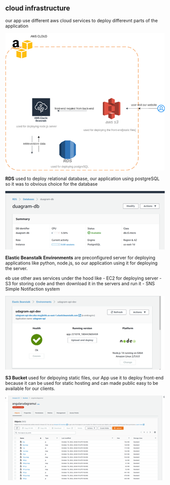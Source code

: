## cloud infrastructure
our app use different aws cloud services to deploy differevnt parts of the application

![cloud infrastructure](/assets/cloud_infrastructure.png)

**RDS** used to deploy relational database, our application using postgreSQL so it was to obvious choice for the database

![RDS](/assets/RDS.png)

**Elastic Beanstalk Environments** are preconfigured server for deploying applications like python, node.js, so our application using it for deploying the server.

eb use other aws services under the hood like
    - EC2 for deploying server
    - S3 for storing code and then download it in the servers and run it
    - SNS Simple Notifaction system

![RDS](/assets/elasticbeanstalk.png)

**S3 Bucket** used for delpoying static files, our App use it to deploy front-end because it can be used for static hosting and can made public easy to be available for our clients.

![RDS](/assets/s3Healty.png)
